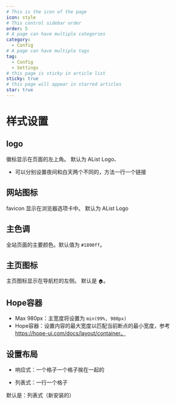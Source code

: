 ```yaml
---
# This is the icon of the page
icon: style
# This control sidebar order
order: 5
# A page can have multiple categories
category:
  - Config
# A page can have multiple tags
tag:
  - Config
  - Settings
# this page is sticky in article list
sticky: true
# this page will appear in starred articles
star: true
---
```


# 样式设置

## logo

徽标显示在页面的左上角。 默认为 AList Logo、

- 可以分别设置夜间和白天两个不同的，方法一行一个链接



## 网站图标

favicon 显示在浏览器选项卡中。 默认为 AList Logo



## 主色调

全站页面的主要颜色。默认值为 `#1890ff`。



## 主页图标

主页图标显示在导航栏的左侧。 默认是 `🏠`。



## Hope容器

- Max 980px：主宽度将设置为 `min(99%, 980px)`
- Hope容器：设置内容的最大宽度以匹配当前断点的最小宽度，参考 https://hope-ui.com/docs/layout/container。



## 设置布局

- 响应式：一个格子一个格子挨在一起的

- 列表式：一行一个格子

默认是：列表式（新安装的）